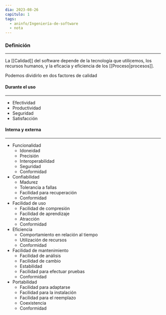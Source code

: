 ```yaml
---
dia: 2023-08-26
capitulo: 1
tags:
  - aninfo/Ingeniería-de-software
  - nota
---
```

### Definición
---
La [[Calidad]] del software depende de la tecnología que utilicemos, los recursos humanos, y la eficacia y eficiencia de los [[Proceso|procesos]].

Podemos dividirlo en dos factores de calidad

#### Durante el uso
---
* Efectividad
* Productividad
* Seguridad
* Satisfacción

#### Interna y externa
---
* Funcionalidad
	* Idoneidad
	* Precisión
	* Interoperabilidad
	* Seguridad
	* Conformidad
* Confiabilidad
	* Madurez
	* Tolerancia a fallas
	* Facilidad para recuperación
	* Conformidad
* Facilidad de uso
	* Facilidad de compresión
	* Facilidad de aprendizaje
	* Atracción
	* Conformidad
* Eficiencia
	* Comportamiento en relación al tiempo
	* Utilización de recursos
	* Conformidad
* Facilidad de mantenimiento
	* Facilidad de análisis
	* Facilidad de cambio
	* Estabilidad
	* Facilidad para efectuar pruebas
	* Conformidad
* Portabilidad
	* Facilidad para adaptarse
	* Facilidad para la instalación
	* Facilidad para el reemplazo
	* Coexistencia
	* Conformidad
